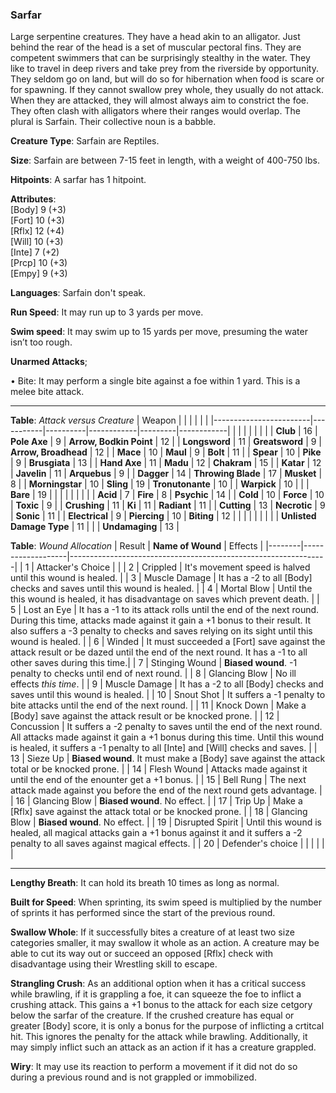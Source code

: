 ### Sarfar
Large serpentine creatures. They have a head akin to an alligator. Just behind the rear of the head is a set of muscular pectoral fins. They are competent swimmers that can be surprisingly stealthy in the water. They like to travel in deep rivers and take prey from the riverside by opportunity. They seldom go on land, but will do so for hibernation when food is scare or for spawning. If they cannot swallow prey whole, they usually do not attack. When they are attacked, they will almost always aim to constrict the foe. They often clash with alligators where their ranges would overlap. The plural is Sarfain. Their collective noun is a babble.

**Creature Type**: Sarfain are Reptiles. 

**Size**: Sarfain are between 7-15 feet in length, with a weight of 400-750 lbs.

**Hitpoints**: A sarfar has 1 hitpoint.

**Attributes**:  
[Body] 9 (+3)  
[Fort] 10 (+3)  
[Rflx] 12 (+4)  
[Will] 10 (+3)  
[Inte] 7  (+2)  
[Prcp] 10 (+3)  
[Empy] 9  (+3)  

**Languages**: Sarfain don't speak.

**Run Speed**: It may run up to 3 yards per move.

**Swim speed**: It may swim up to 15 yards per move, presuming the water isn’t too rough.

**Unarmed Attacks**;

 • Bite: It may perform a single bite against a foe within 1 yard. This is a melee bite attack.

-----

**Table**: *Attack versus Creature*
| Weapon                 |          |            |         |            |         |
|------------------------|-----------|----------|------------|---------|------------|
|                        |          |            |         |            |         |
| **Club**                   | 16     | **Pole Axe**       | 9      | **Arrow, Bodkin Point**    | 12    |
| **Longsword**              | 11     | **Greatsword**     | 9      | **Arrow, Broadhead**       | 12    |
| **Mace**                   | 10     | **Maul**           | 9      | **Bolt**                   | 11    |
| **Spear**                  | 10     | **Pike**           | 9      | **Brusgiata**              | 13    |
| **Hand Axe**               | 11     | **Madu**           | 12     | **Chakram**                | 15    |
| **Katar**                  | 12     | **Javelin**        | 11     | **Arquebus**               | 9     |
| **Dagger**                 | 14     | **Throwing Blade** | 17     | **Musket**                 | 8     |
| **Morningstar**            | 10     | **Sling**          | 19     | **Tronutonante**           | 10    |
| **Warpick**                | 10     |              |              | **Bare**                   | 19    |
|                        |           |          |            |         |            |
| **Acid**                   | 7      | **Fire**           | 8      | **Psychic**               | 14     |
| **Cold**                   | 10     | **Force**          | 10     | **Toxic**                 | 9      |
| **Crushing**               | 11     | **Ki**             | 11     | **Radiant**               | 11     |
| **Cutting**                | 13     | **Necrotic**       | 9      | **Sonic**                 | 11     |
| **Electrical**             | 9      | **Piercing**       | 10     | **Biting**                | 12     |
|                        |           |          |            |         |            |
| **Unlisted Damage Type** | 11 |                    |              | **Undamaging** | 13 |



**Table**: *Wound Allocation*
| Result | **Name of Wound** | Effects                                                        |
|--------|-------------------|----------------------------------------------------------------|
|   1    | Attacker's Choice |                                                                |
|   2    | Crippled          | It's movement speed is halved until this wound is healed.      |
|   3    | Muscle Damage     | It has a -2 to all [Body] checks and saves until this wound is healed. |
|   4    | Mortal Blow       | Until the this wound is healed, it has disadvantage on saves which prevent death. |
|   5    | Lost an Eye       | It has a -1 to its attack rolls until the end of the next round. During this time, attacks made against it gain a +1 bonus to their result. It also suffers a -3 penalty to checks and saves relying on its sight until this wound is healed. |
|   6    | Winded            | It must succeeded a [Fort] save against the attack result or be dazed until the end of the next round. It has a -1 to all other saves during this time.|
|   7    | Stinging Wound    | **Biased wound**. -1 penalty to checks until end of next round. |
|   8    | Glancing Blow     | No ill effects _this time_.                                     |
|   9    | Muscle Damage     | It has a -2 to all [Body] checks and saves until this wound is healed. |
|   10   | Snout Shot        | It suffers a -1 penalty to bite attacks until the end of the next round. |
|   11   | Knock Down        | Make a [Body] save against the attack result or be knocked prone. |
|   12   | Concussion        | It suffers a -2 penalty to saves until the end of the next round. All attacks made against it gain a +1 bonus during this time. Until this wound is healed, it suffers a -1 penalty to all [Inte] and [Will] checks and saves. |
|   13   | Sieze Up          | **Biased wound**. It must make a [Body] save against the attack total or be knocked prone. |
|   14   | Flesh Wound       | Attacks made against it until the end of the enounter get a +1 bonus. |
|   15   | Bell Rung         | The next attack made against you before the end of the next round gets advantage.  |
|   16   | Glancing Blow     | **Biased wound**. No effect. |
|   17   | Trip Up           | Make a [Rflx] save against the attack total or be knocked prone.                                  |
|   18   | Glancing Blow     | **Biased wound**. No effect. |
|   19   | Disrupted Spirit  | Until this wound is healed, all magical attacks gain a +1 bonus against it and it suffers a -2 penalty to all saves against magical effects. |
|   20   | Defender's choice |                                   |
|        |                                                |                                   |

-----

**Lengthy Breath**: It can hold its breath 10 times as long as normal.

**Built for Speed**: When sprinting, its swim speed is multiplied by the number of sprints it has performed since the start of the previous round.

**Swallow Whole**: If it successfully bites a creature of at least two size categories smaller, it may swallow it whole as an action. A creature may be able to cut its way out or succeed an opposed [Rflx] check with disadvantage using their Wrestling skill to escape.

**Strangling Crush**: As an additional option when it has a critical success while brawling, if it is grappling a foe, it can squeeze the foe to inflict a crushing attack. This gains a +1 bonus to the attack for each size cetgory below the sarfar of the creature. If the crushed creature has equal or greater [Body] score, it is only a bonus for the purpose of inflicting a crtitcal hit. This ignores the penalty for the attack while brawling. Additionally, it may simply inflict such an attack as an action if it has a creature grappled.

**Wiry**: It may use its reaction to perform a movement if it did not do so during a previous round and is not grappled or immobilized.
